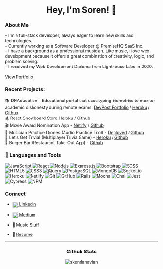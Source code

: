 <h1 align="center"> Hey, I'm Soren! 👋 </h1>


### About Me

<p>
 - I'm a full-stack developer, always eager to learn new skills and technologies. 
</br>
- Currently working as a Software Developer @ PremiseHQ SaaS Inc.
</br>
- I have a background as a professional musician. Like music, I love web development because it offers a great combination of creativity, logic, and problem solving.  
<br/>
- I received my Web Development Diploma from Lighthouse Labs in 2020.

<br/>
<br/>
<a href="https://www.skendesign.com/">
   View Portfolio

</a>

### Recent Projects:
📚 DNAducation - Educational portal that uses typing biometrics to monitor academic dishonesty during remote exams.
[DevPost Portfolio](https://devpost.com/software/dnaducation) / [Heroku](https://dnaducation.herokuapp.com/) / [Github](https://github.com/skendanavian/DNAducation)
<br/>
🏂 React Snowboard Store
[Heroku](https://react-mountain-sports-test.herokuapp.com/) / [Github](https://github.com/skendanavian/E-Commerce-Shopping-Cart)
<br/>
🎬 Movie Award Nomination App -
[Netlify](https://movie-awards-app.netlify.app/) / [Github](https://github.com/skendanavian/Movie-Award-Nomination-App)
<br/>
🎵 Musician Practice Drones (Audio Practice Tool) -
[Deployed](https://www.musicianpracticedrones.com/) / [Github](https://github.com/skendanavian/musician-practice-drones)
<br/>
🎲 Let's Get Trivial (Multiplayer Trivia Game) -
[Heroku](https://lets-get-trivial-game.herokuapp.com) / [Github](https://github.com/skendanavian/lets-get-trivial)
<br/>
🍔 Burger Bar (Restaurant Take-Out App) -
[Github](https://github.com/skendanavian/Burger-Bar)

### 🔧 Languages and Tools

![JavaScript](https://img.shields.io/badge/-JavaScript-black?style=flat-square&logo=javascript)
![React](https://img.shields.io/badge/-React-black?style=flat-square&logo=react)
![Nodejs](https://img.shields.io/badge/-Nodejs-black?style=flat-square&logo=Node.js)
![Express.js](https://img.shields.io/badge/-Express-black?style=flat-square&logo=expressjs)
![Bootstrap](https://img.shields.io/badge/-Bootstrap-black?style=flat-square&logo=bootstrap)
![SCSS](https://img.shields.io/badge/-SCSS-black?style=flat-square&logo=SASS)
![HTML5](https://img.shields.io/badge/-HTML5-black?style=flat-square&logo=html5&logoColor=white)
![CSS3](https://img.shields.io/badge/-CSS3-black?style=flat-square&logo=css3)
![jQuery](https://img.shields.io/badge/-jQuery-black?style=flat-square&logo=jquery)
![PostgreSQL](https://img.shields.io/badge/-PostgreSQL-black?style=flat-square&logo=postgresql)
![MongoDB](https://img.shields.io/badge/-MongoDB-black?style=flat-square&logo=mongodb)
![Socket.io](https://img.shields.io/badge/-Socket-black?style=flat-square&logo=socket.io)
![Heroku](https://img.shields.io/badge/-Heroku-black?style=flat-square&logo=heroku)
![Netlify](https://img.shields.io/badge/-Netlify-black?style=flat-square&logo=netlify)
![Git](https://img.shields.io/badge/-Git-black?style=flat-square&logo=git)
![GitHub](https://img.shields.io/badge/-GitHub-black?style=flat-square&logo=github)
![Rails](https://img.shields.io/badge/-Rails-black?style=flat-square&logo=ruby)
![Mocha](https://img.shields.io/badge/-Mocha-black?style=flat-square&logo=mocha)
![Chai](https://img.shields.io/badge/-Chai-black?style=flat-square&logo=chai)
![Jest](https://img.shields.io/badge/-Jest-black?style=flat-square&logo=jest)
![Cypress](https://img.shields.io/badge/-Cypress-black?style=flat-square&logo=cypress)
![NPM](https://img.shields.io/badge/-NPM-black?style=flat-square&logo=npm)


### Connect



- <a href="https://www.linkedin.com/in/soren-nissen/">
  <img align="center" alt="Soren on Linkedin" width="19px" src="https://cdn.jsdelivr.net/npm/simple-icons@v3/icons/linkedin.svg" /> Linkedin

</a>

- <a href="https://medium.com/@s.nissen.bass" target="blank"><img align="center" src="https://cdn.jsdelivr.net/npm/simple-icons@3.0.1/icons/medium.svg" alt="@s.nissen.bass" width="19px" /> Medium</a>

- 🎸 <a href="https://www.sorennissen.com/" alt="soren nissen website"> Music Stuff</a>

- 📝 [Resume](https://resume.creddle.io/resume/33dor1kjuv1)
  <br/>

---

<h3 align="center">Github Stats</h3>
<p align='center'><img align="center" src="https://github-readme-streak-stats.herokuapp.com/?user=skendanavian&theme=dark" alt="skendanavian" /></p>
